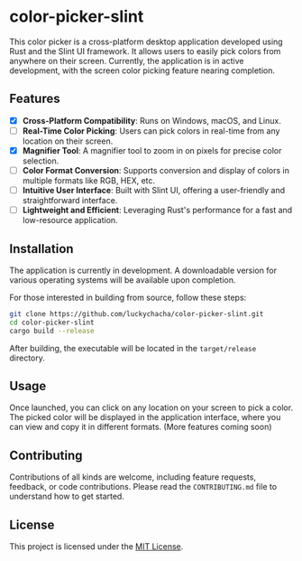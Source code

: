 # color-picker-slint

This color picker is a cross-platform desktop application developed using Rust and the Slint UI framework. It allows users to easily pick colors from anywhere on their screen. Currently, the application is in active development, with the screen color picking feature nearing completion.

## Features

- [x] **Cross-Platform Compatibility**: Runs on Windows, macOS, and Linux.
- [ ] **Real-Time Color Picking**: Users can pick colors in real-time from any location on their screen.
- [x] **Magnifier Tool**: A magnifier tool to zoom in on pixels for precise color selection.
- [ ] **Color Format Conversion**: Supports conversion and display of colors in multiple formats like RGB, HEX, etc.
- [ ] **Intuitive User Interface**: Built with Slint UI, offering a user-friendly and straightforward interface.
- [ ] **Lightweight and Efficient**: Leveraging Rust's performance for a fast and low-resource application.

## Installation

The application is currently in development. A downloadable version for various operating systems will be available upon completion.

For those interested in building from source, follow these steps:

```bash
git clone https://github.com/luckychacha/color-picker-slint.git
cd color-picker-slint
cargo build --release
```

After building, the executable will be located in the `target/release` directory.

## Usage

Once launched, you can click on any location on your screen to pick a color. The picked color will be displayed in the application interface, where you can view and copy it in different formats. (More features coming soon)

## Contributing

Contributions of all kinds are welcome, including feature requests, feedback, or code contributions. Please read the `CONTRIBUTING.md` file to understand how to get started.

## License

This project is licensed under the [MIT License](LICENSE).
